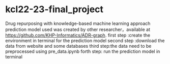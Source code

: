 # kcl22-23-final_project
Drug repurposing with knowledge-based machine learning approach
prediction model used was created by other researcher，available at https://github.com/KHP-Informatics/ADR-graph. 
first step :create the environment in terminal for the prediction model
second step :download the data from website and some databases
third step:the data need to be preprocessed using pre_data.ipynb
forth step: run the prediction model in terminal
